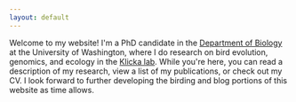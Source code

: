 ```yaml
---
layout: default
---
```


Welcome to my website! I'm a PhD candidate in the [Department of Biology](https://www.biology.washington.edu/) at the University of Washington, where I do research on bird evolution, genomics, and ecology in the [Klicka lab](https://klickalab.com/). While you're here, you can read a description of my research, view a list of my publications, or check out my CV. I look forward to further developing the birding and blog portions of this website as time allows.